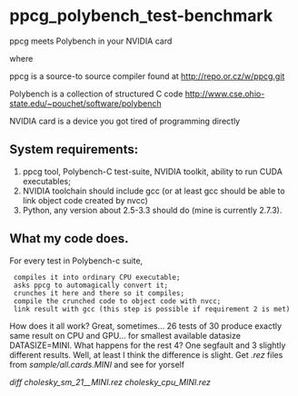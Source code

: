 ppcg_polybench_test-benchmark
=============================

ppcg meets Polybench in your NVIDIA card

where 

 ppcg is a source-to source compiler found at http://repo.or.cz/w/ppcg.git

 Polybench is a collection of structured C code    http://www.cse.ohio-state.edu/~pouchet/software/polybench
 
 NVIDIA card is a device you got tired of programming directly
 
System requirements:
--------------------
 1. ppcg tool, Polybench-C test-suite, NVIDIA toolkit, ability to run CUDA executables;
 2. NVIDIA toolchain should include gcc (or at least gcc should be able to link object code created by nvcc)
 3. Python, any version about 2.5-3.3 should do (mine is currently 2.7.3).
 
What my code does.
------------------
For every test in Polybench-c suite,
```
 compiles it into ordinary CPU executable;
 asks ppcg to automagically convert it;
 crunches it here and there so it compiles;
 compile the crunched code to object code with nvcc;
 link result with gcc (this step is possible if requirement 2 is met)
```
    
How does it all work? Great, sometimes... 26 tests of 30 produce exactly same result on CPU and GPU... for smallest available datasize DATASIZE=MINI. What happens for the rest 4? One segfault and 3 slightly different results. Well, at least I think the difference is slight. Get *.rez* files from *sample/all.cards.MINI* and see for yorself

*diff cholesky_sm_21__MINI.rez cholesky_cpu_MINI.rez*
